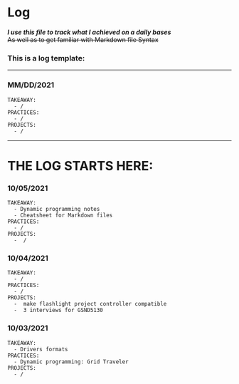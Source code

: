 #   **Log**

***I use this file to track what I achieved on a daily bases***  
~~As well as to get familiar with Markdown file Syntax~~

### This is a log template:

---
### MM/DD/2021

    TAKEAWAY:
      - /
    PRACTICES:
      - /
    PROJECTS:
      - /
---
















# **THE LOG STARTS HERE:**


### 10/05/2021

    TAKEAWAY:
      - Dynamic programming notes
      - Cheatsheet for Markdown files
    PRACTICES:
      - /
    PROJECTS:
      -  /


### 10/04/2021

    TAKEAWAY:
      - /
    PRACTICES:
      - /
    PROJECTS:
      -  make flashlight project controller compatible
      -  3 interviews for GSND5130

### 10/03/2021

    TAKEAWAY:
      - Drivers formats
    PRACTICES:
      - Dynamic programming: Grid Traveler
    PROJECTS:
      - /
